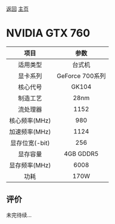 [返回](../../)  [主页](../../../../)
# NVIDIA GTX 760

| 项目 | 参数 |
| :------: | :------: |
|适用类型 | 台式机|
|显卡系列| GeForce 700系列|
|核心代号| GK104 |
|制造工艺| 28nm |
|流处理器| 1152 |
|核心频率(MHz)| 980 |
|加速频率(MHz)|1124 |
|显存位宽(-bit)| 256 |
|显存容量| 4GB GDDR5 |
|显存频率(MHz)| 6008 |
|功耗|170W |

## 评价

 未完待续...